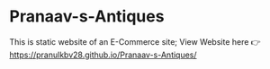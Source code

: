 # Pranaav-s-Antiques
This is static website of an E-Commerce site;
View Website here 👉 https://pranulkbv28.github.io/Pranaav-s-Antiques/
